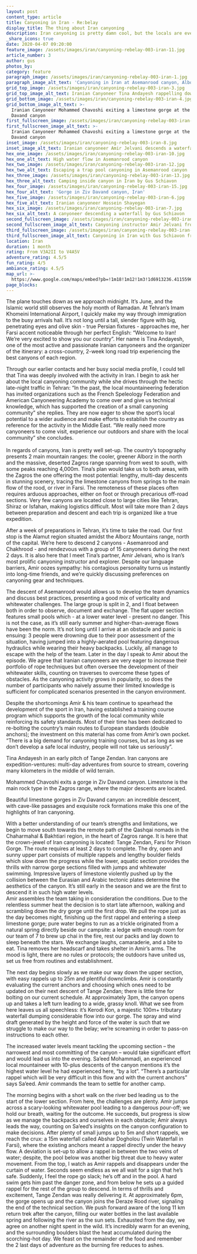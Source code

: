 ```yaml
---
layout: post
content_type: article
title: Canyoning in Iran - Re:belay
display_title: The thing about Iran canyoning
description: Iran canyoning is pretty damn cool, but the locals are even cooler; we went there to check it out.
_share_icons: true
date: 2020-04-07 09:20:00
feature_image: /assets/images/iran/canyoning-rebelay-003-iran-11.jpg
article_number: 3
author: gus
photos_by: 
category: feature
paragraph_image: /assets/images/iran/canyoning-rebelay-003-iran-1.jpg
paragraph_image_alt_text: 'Canyoning in Iran at Asemanrood canyon, Alborz Mountains'
grid_top_image: /assets/images/iran/canyoning-rebelay-003-iran-3.jpg
grid_top_image_alt_text: Iranian Canyoneer Tina Andayesh rappelling down a waterfall
grid_bottom_image: /assets/images/iran/canyoning-rebelay-003-iran-4.jpg
grid_bottom_image_alt_text: >-
  Iranian Canyoneer Mohammed Chavoshi exiting a limestone gorge at the Ziv
  Davand canyon
first_fullscreen_image: /assets/images/iran/canyoning-rebelay-003-iran-5.jpg
first_fullscreen_image_alt_text: >-
  Iranian Canyoneer Mohammed Chavoshi exiting a limestone gorge at the Ziv
  Davand canyon
inset_image: /assets/images/iran/canyoning-rebelay-003-iran-8.jpg
inset_image_alt_text: Iranian canyoneer Amir Jelvani descends a waterfall in Asemanrood Canyon
hex_one_image: /assets/images/iran/canyoning-rebelay-003-iran-10.jpg
hex_one_alt_text: High water flow in Asemanrood canyon
hex_two_image: /assets/images/iran/canyoning-rebelay-003-iran-12.jpg
hex_two_alt_text: Escaping a trap pool canyoning in Asemanrood canyon
hex_three_image: /assets/images/iran/canyoning-rebelay-003-iran-13.jpg
hex_three_alt_text: Camping inside canyon in Iran by Gus Schiavon
hex_four_image: /assets/images/iran/canyoning-rebelay-003-iran-15.jpg
hex_four_alt_text: 'Gorge in Ziv Davand canyon, Iran'
hex_five_image: /assets/images/iran/canyoning-rebelay-003-iran-6.jpg
hex_five_alt_text: Iranian canyoneer Hossein Shayegan
hex_six_image: /assets/images/iran/canyoning-rebelay-003-iran-7.jpg
hex_six_alt_text: A canyoneer descending a waterfall by Gus Schiavon
second_fullscreen_image: /assets/images/iran/canyoning-rebelay-003-iran-14.jpg
second_fullscreen_image_alt_text: Canyoning instructor Amir Jelvani from Iran
third_fullscreen_image: /assets/images/iran/canyoning-rebelay-003-iran-2.jpg
third_fullscreen_image_alt_text: Canyoning in Iran with Gus Schiavon from Rebelay canyoning
location: Iran
duration: 1 month
rating: From V3A2II to V4A5V
adventure_rating: 4.5/5
fun_rating: 4/5
ambiance_rating: 4.5/5
map_url: >-
  https://www.google.com/maps/embed?pb=!1m18!1m12!1m3!1d6913236.411559669!2d49.19337632448052!3d32.21490728448001!2m3!1f0!2f0!3f0!3m2!1i1024!2i768!4f13.1!3m3!1m2!1s0x3ef7ec2ec16b1df1%3A0x40b095d39e51face!2sIran!5e0!3m2!1sen!2sid!4v1586312685370!5m2!1sen!2sid
page_blocks:
---
```

The plane touches down as we approach midnight. It&rsquo;s June, and the Islamic world still observes the holy month of Ramadan. At Tehran&rsquo;s Imam Khomeini International Airport, I quickly make my way through immigration to the busy arrivals hall. It&rsquo;s not long until a tall, slender figure with big, penetrating eyes and olive skin - true Persian fixtures - approaches me, her Farsi accent noticeable through her perfect English: &ldquo;Welcome to Iran! We&rsquo;re very excited to show you our country&rdquo;. Her name is Tina Andayesh, one of the most active and passionate Iranian canyoneers and the organizer of the itinerary: a cross-country, 2-week long road trip experiencing the best canyons of each region.

Through our earlier contacts and her busy social media profile, I could tell that Tina was deeply involved with the activity in Iran. I begin to ask her about the local canyoning community while she drives through the hectic late-night traffic in Tehran: &ldquo;In the past, the local mountaineering federation has invited organizations such as the French Speleology Federation and American Canyoneering Academy to come over and give us technical knowledge, which has supported the creation of a small canyoning community&rdquo; she replies. They are now eager to show the sport&rsquo;s local potential to a wider audience and make efforts to establish the country as reference for the activity in the Middle East. &ldquo;We really need more canyoneers to come visit, experience our outdoors and share with the local community&rdquo; she concludes.<br /><br />In regards of canyons, Iran is pretty well set-up. The country&rsquo;s topography presents 2 main mountain ranges: the cooler, greener Alborz in the north and the massive, deserted Zagros range spanning from west to south, with some peaks reaching 4,000m. Tina&rsquo;s plan would take us to both areas, with the Zagros the one offering the most potential: lengthy, multi-day descents in stunning scenery, tracing the limestone canyons from springs to the main flow of the rood, or river in Farsi. The remoteness of these places often requires arduous approaches, either on foot or through precarious off-road sections. Very few canyons are located close to large cities like Tehran, Shiraz or Isfahan, making logistics difficult. Most will take more than 2 days between preparation and descent and each trip is organized like a true expedition.

After a week of preparations in Tehran, it&rsquo;s time to take the road. Our first stop is the Alamut region situated amidst the Alborz Mountains range, north of the capital. We&rsquo;re here to descend 2 canyons - Asemanrood and Chakhrood - and rendezvous with a group of 15 canyoneers during the next 2 days. It is also here that I meet Tina&rsquo;s partner, Amir Jelvani, who is Iran&rsquo;s most prolific canyoning instructor and explorer. Despite our language barriers, Amir oozes sympathy: his contagious personality turns us instantly into long-time friends, and we&rsquo;re quickly discussing preferences on canyoning gear and techniques.
<script async src="https://pagead2.googlesyndication.com/pagead/js/adsbygoogle.js?client=ca-pub-6825434436326122"
     crossorigin="anonymous"></script>
<ins class="adsbygoogle"
     style="display:block; text-align:center;"
     data-ad-layout="in-article"
     data-ad-format="fluid"
     data-ad-client="ca-pub-6825434436326122"
     data-ad-slot="1309180149"></ins>
<script>
     (adsbygoogle = window.adsbygoogle || []).push({});
</script>
The descent of Asemanrood would allows us to develop the team dynamics and discuss best practices, presenting a good mix of verticality and whitewater challenges. The large group is split in 2, and I float between both in order to observe, document and exchange. The flat upper section features small pools which - at a lower water level - present no danger. This is not the case, as it&rsquo;s still early summer and higher-than-average flows have been the norm. It&rsquo;s not long until I arrive at an obstacle and panic is ensuing: 3 people were drowning due to their poor assessment of the situation, having jumped into a highly-aerated pool featuring dangerous hydraulics while wearing their heavy backpacks. Luckily, all manage to escape with the help of the team. Later in the day I speak to Amir about the episode. We agree that Iranian canyoneers are very eager to increase their portfolio of rope techniques but often oversee the development of their whitewater skills, counting on traverses to overcome these types of obstacles. As the canyoning activity grows in popularity, so does the number of participants who naively assume their limited knowledge is sufficient for complicated scenarios presented in the canyon environment.
 
Despite the shortcomings Amir &amp; his team continue to spearhead the development of the sport in Iran, having established a training course program which supports the growth of the local community while reinforcing its safety standards. Most of their time has been dedicated to re-bolting the country&rsquo;s main routes to European standards (double anchors); the investment on this material has come from Amir&rsquo;s own pocket. &ldquo;There is a big demand for canyoning training courses, but as long as we don&rsquo;t develop a safe local industry, people will not take us seriously&rdquo;.

Tina Andayesh in an early pitch of Tange Zendan. Iran canyons are expedition-ventures: multi-day adventures from source to stream, covering many kilometers in the middle of wild terrain.
 
Mohammed Chavoshi exits a gorge in Ziv Davand canyon. Limestone is the main rock type in the Zagros range, where the major descents are located.   


Beautiful limestone gorges in Ziv Davand canyon: an incredible descent, with cave-like passages and exquisite rock formations make this one of the highlights of Iran canyoning.

With a better understanding of our team&rsquo;s strengths and limitations, we begin to move south towards the remote path of the Qashqai nomads in the Chaharmahal &amp; Bakhtiari region, in the heart of Zagros range. It is here that the crown-jewel of Iran canyoning is located: Tange Zendan, Farsi for Prison Gorge. The route requires at least 2 days to complete. The dry, open and sunny upper part consists of multiple rappels and lengthy boulder fields which slow down the progress while the lower, aquatic section provides the thrills with narrow gorge sections filled with jumps and whitewater swimming. Impressive layers of limestone violently pushed up by the collision between the Eurasian and Arabic tectonic plates determine the aesthetics of the canyon. It&rsquo;s still early in the season and we are the first to descend it in such high water levels.<br />Amir assembles the team taking in consideration the conditions. Due to the relentless summer heat the decision is to start late afternoon, walking and scrambling down the dry gorge until the first drop. We pull the rope just as the day becomes night, finishing up the first rappel and entering a steep limestone gorge; pure water begins to run as a trickle originated from a natural spring directly beside our campsite: a ledge with enough room for our team of 7 to brew up chai in the fire, rest our packs and lay down to sleep beneath the stars. We exchange laughs, camaraderie, and a bite to eat. Tina removes her headscarf and takes shelter in Amir&rsquo;s arms. The mood is light, there are no rules or protocols; the outdoors have united us, set us free from routines and establishment.&nbsp;

The next day begins slowly as we make our way down the upper section, with easy rappels up to 25m and plentiful downclimbs. Amir is constantly evaluating the current anchors and choosing which ones need to be updated on their next descent of Tange Zendan; there is little time for bolting on our current schedule. At approximately 3pm, the canyon opens up and takes a left turn leading to a wide, grassy knoll. What we see from here leaves us all speechless: it&rsquo;s Kerodi Kon, a majestic 100m+ tributary waterfall dumping considerable flow into our gorge. The spray and wind draft generated by the height and force of the water is such that we struggle to make our way to the belay; we&rsquo;re screaming in order to pass-on instructions to each other.
    
The increased water levels meant tackling the upcoming section &ndash; the narrowest and most committing of the canyon &ndash; would take significant effort and would lead us into the evening. Sa&rsquo;eed Mohammadi, an experienced local mountaineer with 10-plus descents of the canyon mentions it&rsquo;s the highest water level he had experienced here, &ldquo;by a lot&rdquo;. &ldquo;There&rsquo;s a particular rappel which will be very difficult in this flow and with the current anchors&rdquo; says Sa&rsquo;eed. Amir commands the team to settle for another camp.&nbsp;

The morning begins with a short walk on the river bed leading us to the start of the lower section. From here, the challenges are plenty. Amir jumps across a scary-looking whitewater pool leading to a dangerous pour-off; we hold our breath, waiting for the outcome. He succeeds, but progress is slow as we manage the backpacks and ourselves in each obstacle; Amir always leads the way, counting on Sa&rsquo;eed&rsquo;s insights on the canyon configuration to make decisions. After plenty of small jumps up to 5m and short rappels, we reach the crux: a 15m waterfall called Abshar Dogholou (Twin Waterfall in Farsi), where the existing anchors meant a rappel directly under the heavy flow. A deviation is set-up to allow a rappel in between the two veins of water; despite, the pool below was another big threat due to heavy water movement. From the top, I watch as Amir rappels and disappears under the curtain of water. Seconds seem endless as we all wait for a sign that he&rsquo;s safe. Suddenly, I feel the rope go slack; he&rsquo;s off and in the pool. A hard swim gets him past the danger zone, and from below he sets up a guided rappel for the rest of the group to descend. In terms of thrills and excitement, Tange Zendan was really delivering it. At approximately 6pm, the gorge opens up and the canyon joins the Deraze Rood river, signaling the end of the technical section. We push forward aware of the long 11 km return trek after the canyon, filling our water bottles in the last available spring and following the river as the sun sets. Exhausted from the day, we agree on another night spent in the wild. It&rsquo;s incredibly warm for an evening, and the surrounding boulders blast the heat accumulated during the scorching-hot day. We feast on the remainder of the food and remember the 2 last days of adventure as the burning fire reduces to ashes.&nbsp;